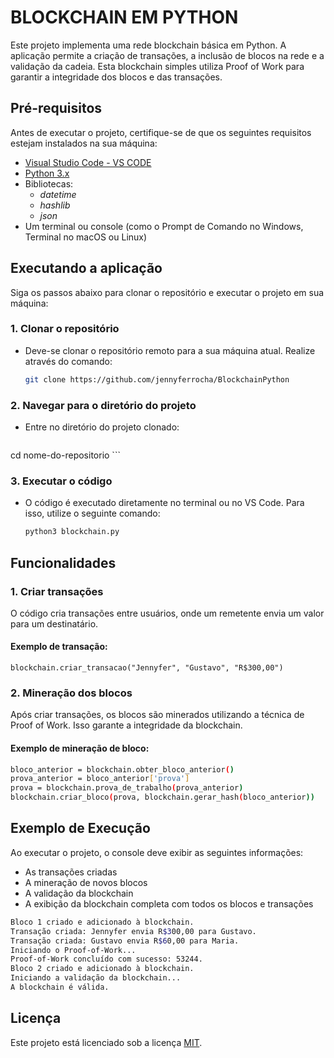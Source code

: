 # **BLOCKCHAIN EM PYTHON**

Este projeto implementa uma rede blockchain básica em Python. A aplicação permite a criação de transações, a inclusão de blocos na rede e a validação da cadeia. Esta blockchain simples utiliza Proof of Work para garantir a integridade dos blocos e das transações.

## **Pré-requisitos**

Antes de executar o projeto, certifique-se de que os seguintes requisitos estejam instalados na sua máquina:

- [Visual Studio Code - VS CODE](https://code.visualstudio.com/Download)
- [Python 3.x](https://www.python.org/downloads/)
- Bibliotecas:
  - *datetime* 
  - *hashlib* 
  - *json*
- Um terminal ou console (como o Prompt de Comando no Windows, Terminal no macOS ou Linux)


## **Executando a aplicação**

Siga os passos abaixo para clonar o repositório e executar o projeto em sua máquina:

### **1. Clonar o repositório**

  - Deve-se clonar o repositório remoto para a sua máquina atual. Realize através do comando:

    ```bash
    git clone https://github.com/jennyferrocha/BlockchainPython
    ```

### **2. Navegar para o diretório do projeto**

  - Entre no diretório do projeto clonado:
  
    ``` bash
  cd nome-do-repositorio
    ```

### **3. Executar o código**
  - O código é executado diretamente no terminal ou no VS Code. Para isso, utilize o seguinte comando:

    ```bash
    python3 blockchain.py
    ```

## **Funcionalidades**

### **1. Criar transações**
O código cria transações entre usuários, onde um remetente envia um valor para um destinatário.

#### Exemplo de transação:

```
blockchain.criar_transacao("Jennyfer", "Gustavo", "R$300,00")
```

### **2. Mineração dos blocos**

Após criar transações, os blocos são minerados utilizando a técnica de Proof of Work. Isso garante a integridade da blockchain.

#### Exemplo de mineração de bloco:
``` bash
bloco_anterior = blockchain.obter_bloco_anterior()
prova_anterior = bloco_anterior['prova']
prova = blockchain.prova_de_trabalho(prova_anterior)
blockchain.criar_bloco(prova, blockchain.gerar_hash(bloco_anterior))
```

## **Exemplo de Execução**

Ao executar o projeto, o console deve exibir as seguintes informações:

- As transações criadas
- A mineração de novos blocos
- A validação da blockchain
- A exibição da blockchain completa com todos os blocos e transações

``` bash
Bloco 1 criado e adicionado à blockchain.
Transação criada: Jennyfer envia R$300,00 para Gustavo.
Transação criada: Gustavo envia R$60,00 para Maria.
Iniciando o Proof-of-Work...
Proof-of-Work concluído com sucesso: 53244.
Bloco 2 criado e adicionado à blockchain.
Iniciando a validação da blockchain...
A blockchain é válida.
```

## **Licença**

Este projeto está licenciado sob a licença [MIT](https://choosealicense.com/licenses/mit/).












  


